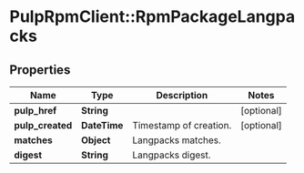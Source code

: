 # PulpRpmClient::RpmPackageLangpacks

## Properties
Name | Type | Description | Notes
------------ | ------------- | ------------- | -------------
**pulp_href** | **String** |  | [optional] 
**pulp_created** | **DateTime** | Timestamp of creation. | [optional] 
**matches** | **Object** | Langpacks matches. | 
**digest** | **String** | Langpacks digest. | 



